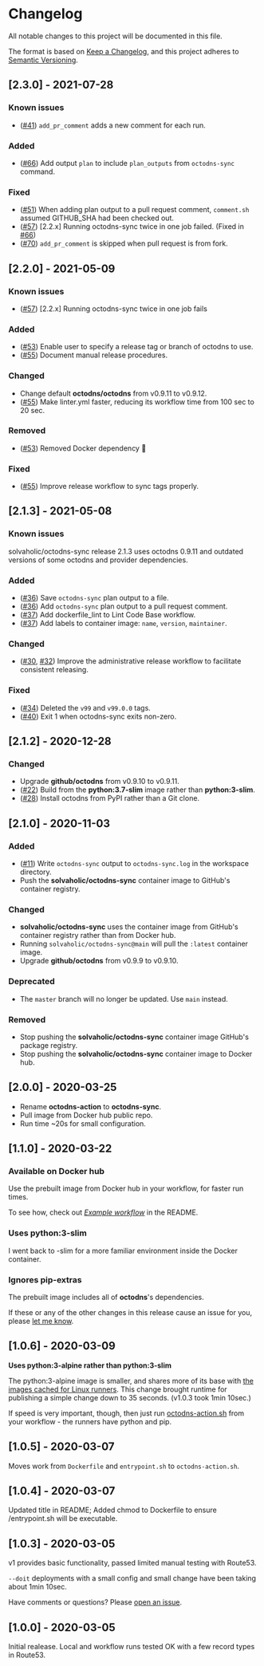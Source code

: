 # Changelog

All notable changes to this project will be documented in this file.

The format is based on [Keep a Changelog](https://keepachangelog.com/en/1.0.0/),
and this project adheres to [Semantic Versioning](https://semver.org/spec/v2.0.0.html).

## [2.3.0] - 2021-07-28

### Known issues

- ([#41](https://github.com/solvaholic/octodns-sync/issues/41)) `add_pr_comment` adds a new comment for each run.

### Added
- ([#66](https://github.com/solvaholic/octodns-sync/pull/66)) Add output `plan` to include `plan_outputs` from `octodns-sync` command.

### Fixed
- ([#51](https://github.com/solvaholic/octodns-sync/issues/51)) When adding plan output to a pull request comment, `comment.sh` assumed GITHUB_SHA had been checked out.
- ([#57](https://github.com/solvaholic/octodns-sync/issues/57)) [2.2.x] Running octodns-sync twice in one job failed. (Fixed in [#66](https://github.com/solvaholic/octodns-sync/pull/66))
- ([#70](https://github.com/solvaholic/octodns-sync/issues/70)) `add_pr_comment` is skipped when pull request is from fork.

## [2.2.0] - 2021-05-09

### Known issues

- ([#57](https://github.com/solvaholic/octodns-sync/issues/57)) [2.2.x] Running octodns-sync twice in one job fails

### Added

- ([#53](https://github.com/solvaholic/octodns-sync/pull/53)) Enable user to specify a release tag or branch of octodns to use.
- ([#55](https://github.com/solvaholic/octodns-sync/issues/55)) Document manual release procedures.

### Changed

- Change default **octodns/octodns** from v0.9.11 to v0.9.12.
- ([#55](https://github.com/solvaholic/octodns-sync/issues/55)) Make linter.yml faster, reducing its workflow time from 100 sec to 20 sec.

### Removed

- ([#53](https://github.com/solvaholic/octodns-sync/pull/53)) Removed Docker dependency :tada:

### Fixed

- ([#55](https://github.com/solvaholic/octodns-sync/issues/55)) Improve release workflow to sync tags properly.

## [2.1.3] - 2021-05-08

### Known issues

solvaholic/octodns-sync release 2.1.3 uses octodns 0.9.11 and outdated versions of some octodns and provider dependencies.

### Added

- ([#36](https://github.com/solvaholic/octodns-sync/pull/36)) Save `octodns-sync` plan output to a file.
- ([#36](https://github.com/solvaholic/octodns-sync/pull/36)) Add `octodns-sync` plan output to a pull request comment.
- ([#37](https://github.com/solvaholic/octodns-sync/pull/37)) Add dockerfile_lint to Lint Code Base workflow.
- ([#37](https://github.com/solvaholic/octodns-sync/pull/37)) Add labels to container image: `name`, `version`, `maintainer`.

### Changed

- ([#30](https://github.com/solvaholic/octodns-sync/issues/30), [#32](https://github.com/solvaholic/octodns-sync/issues/32)) Improve the administrative release workflow to facilitate consistent releasing.

### Fixed

- ([#34](https://github.com/solvaholic/octodns-sync/issues/34)) Deleted the `v99` and `v99.0.0` tags.
- ([#40](https://github.com/solvaholic/octodns-sync/issues/40)) Exit 1 when octodns-sync exits non-zero.

## [2.1.2] - 2020-12-28

### Changed

- Upgrade **github/octodns** from v0.9.10 to v0.9.11.
- ([#22](https://github.com/solvaholic/octodns-sync/issues/22)) Build from the **python:3.7-slim** image rather than **python:3-slim**.
- ([#28](https://github.com/solvaholic/octodns-sync/pull/28)) Install octodns from PyPI rather than a Git clone.

## [2.1.0] - 2020-11-03

### Added

- ([#11](https://github.com/solvaholic/octodns-sync/pull/11)) Write `octodns-sync` output to `octodns-sync.log` in the workspace directory.
- Push the **solvaholic/octodns-sync** container image to GitHub's container registry.

### Changed

- **solvaholic/octodns-sync** uses the container image from GitHub's container registry rather than from Docker hub.
- Running `solvaholic/octodns-sync@main` will pull the `:latest` container image.
- Upgrade **github/octodns** from v0.9.9 to v0.9.10.

### Deprecated

- The `master` branch will no longer be updated. Use `main` instead.

### Removed

- Stop pushing the **solvaholic/octodns-sync** container image GitHub's package registry.
- Stop pushing the **solvaholic/octodns-sync** container image to Docker hub.

## [2.0.0] - 2020-03-25

- Rename **octodns-action** to **octodns-sync**.
- Pull image from Docker hub public repo.
- Run time ~20s for small configuration.

## [1.1.0] - 2020-03-22

### Available on Docker hub

Use the prebuilt image from Docker hub in your workflow, for faster run times.

To see how, check out [_Example workflow_](https://github.com/solvaholic/octodns-action/tree/0b6e3b5b49a78bca8c6b6095fdf990fee0ecfe1d#example-workflow) in the README.

### Uses python:3-slim

I went back to -slim for a more familiar environment inside the Docker container.

### Ignores pip-extras

The prebuilt image includes all of **octodns**'s dependencies.

If these or any of the other changes in this release cause an issue for you, please [let me know](https://github.com/solvaholic/octodns-action/issues/new/choose).

## [1.0.6] - 2020-03-09

**Uses python:3-alpine rather than python:3-slim**

The python:3-alpine image is smaller, and shares more of its base with [the images cached for Linux runners](https://help.github.com/actions/reference/software-installed-on-github-hosted-runners). This change brought runtime for publishing a simple change down to 35 seconds. (v1.0.3 took 1min 10sec.)

If speed is very important, though, then just run [octodns-action.sh](https://github.com/solvaholic/octodns-action/blob/v1.0.6/octodns-action.sh) from your workflow - the runners have python and pip.

## [1.0.5] - 2020-03-07

Moves work from `Dockerfile` and `entrypoint.sh` to `octodns-action.sh`.

## [1.0.4] - 2020-03-07

Updated title in README; Added chmod to Dockerfile to ensure /entrypoint.sh will be executable.

## [1.0.3] - 2020-03-05

v1 provides basic functionality, passed limited manual testing with Route53.

`--doit` deployments with a small config and small change have been taking about 1min 10sec.

Have comments or questions? Please [open an issue](https://github.com/solvaholic/octodns-action/issues/new/choose).

## [1.0.0] - 2020-03-05

Initial realease. Local and workflow runs tested OK with a few record types in Route53.
